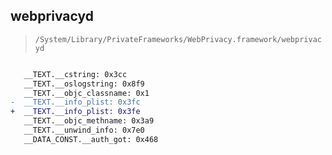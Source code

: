 ## webprivacyd

> `/System/Library/PrivateFrameworks/WebPrivacy.framework/webprivacyd`

```diff

   __TEXT.__cstring: 0x3cc
   __TEXT.__oslogstring: 0x8f9
   __TEXT.__objc_classname: 0x1
-  __TEXT.__info_plist: 0x3fc
+  __TEXT.__info_plist: 0x3fe
   __TEXT.__objc_methname: 0x3a9
   __TEXT.__unwind_info: 0x7e0
   __DATA_CONST.__auth_got: 0x468

```
